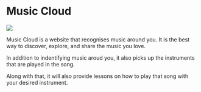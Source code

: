 # Music Cloud

![](Intro.gif)


Music Cloud is a website that recognises music around you. It is the best way to discover, explore, and share the music you love.

In addition to indentifying music aroud you, it also picks up the instruments that are played in the song.

Along with that, it will also provide lessons on how to play that song with your desired instrument.
